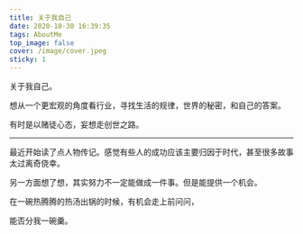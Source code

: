 ```yaml
---
title: 关于我自己
date: 2020-10-30 16:39:35
tags: AboutMe
top_image: false
cover: /image/cover.jpeg
sticky: 1
---
```

关于我自己。



想从一个更宏观的角度看行业，寻找生活的规律，世界的秘密，和自己的答案。



有时是以赌徒心态，妄想走创世之路。



<hr />



最近开始读了点人物传记。感觉有些人的成功应该主要归因于时代，甚至很多故事太过离奇侥幸。



另一方面想了想，其实努力不一定能做成一件事。但是能提供一个机会。



在一碗热腾腾的热汤出锅的时候，有机会走上前问问，



能否分我一碗羹。

